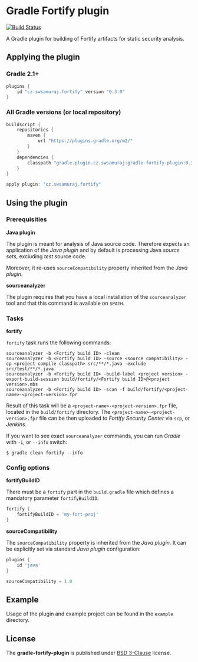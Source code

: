 # Gradle Fortify plugin #

[![Build Status](https://travis-ci.org/sw-samuraj/gradle-fortify-plugin.svg?branch=master)](https://travis-ci.org/sw-samuraj/gradle-fortify-plugin)

A Gradle plugin for building of Fortify artifacts for static security analysis.

## Applying the plugin ##

### Gradle 2.1+ ###

```groovy
plugins {
    id "cz.swsamuraj.fortify" version "0.3.0"
}
```
### All Gradle versions (or local repository) ##

```groovy
buildscript {
    repositories {
        maven {
            url "https://plugins.gradle.org/m2/"
        }
    }
    dependencies {
        classpath "gradle.plugin.cz.swsamuraj:gradle-fortify-plugin:0.3.0"
    }
}

apply plugin: "cz.swsamuraj.fortify"
```

## Using the plugin ##

### Prerequisities ###

**Java plugin**

The plugin is meant for analysis of Java source code. Therefore expects an application of the *Java plugin* and
by default is processing Java *source sets*, excluding *test* source code.

Moreover, it re-uses `sourceCompatibility` property inherited from the *Java plugin*.

**sourceanalyzer**

The plugin requires that you have a local installation of the `sourceanalyzer` tool and that
this command is available on `$PATH`.

### Tasks ###

**fortify**

`fortify` task runs the following commands:

```shell
sourceanalyzer -b <Fortify build ID> -clean
sourceanalyzer -b <Fortify build ID> -source <source compatibility> -cp <project compile classpath> src/**/*.java -exclude src/test/**/*.java
sourceanalyzer -b <Fortify build ID> -build-label <project version> -export-build-session build/fortify/<Fortify build ID>@<project version>.mbs
sourceanalyzer -b <Fortify build ID> -scan -f build/fortify/<project-name>-<project-version>.fpr
```

Result of this task will be a `<project-name>-<project-version>.fpr` file, located in the `build/fortify` directory.
The `<project-name>-<project-version>.fpr` file can be then uploaded to *Fortify Security Center* via `scp`, or *Jenkins*.

If you want to see exact `sourceanalyzer` commands, you can run *Gradle* with `-i`, or  `--info` switch:

```shell
$ gradle clean fortify --info
```

### Config options ###

**fortifyBuildID**

There must be a `fortify` part in the `build.gradle` file which defines a mandatory parameter `fortifyBuildID`.

```groovy
fortify {
    fortifyBuildID = 'my-fort-proj'
}
```

**sourceCompatibility**

The `sourceCompatibility` property is inherited from the *Java plugin*. It can be explicitly set via standard *Java
plugin* configuration:

```groovy
plugins {
    id 'java'
}

sourceCompatibility = 1.8
```

## Example ##

Usage of the plugin and example project can be found in the `example` directory.

## License ##

The **gradle-fortify-plugin** is published under [BSD 3-Clause](http://opensource.org/licenses/BSD-3-Clause) license.
